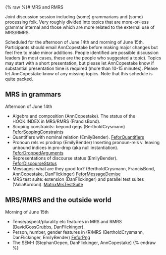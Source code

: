 {% raw %}# MRS and RMRS

Joint discussion session including (some) grammarians and (some)
processing folk. Very roughly divided into topics that are more-or-less
grammar internal and those which are more related to the external use of
MRS/RMRS.

Scheduled for the afternoon of June 14th and morning of June 15th.
Participants should email AnnCopestake before making
major changes but feel free to make minor additions. People identified
are possible discussion leaders (in most cases, these are the people who
suggested a topic). Topics may start with a short presentation, but
please let AnnCopestake know if substantial presentation
time is required (more than 10-15 minutes). Please let
AnnCopestake know of any missing topics. Note that this
schedule is quite packed.

## MRS in grammars

Afternoon of June 14th

- Algebra and composition (AnnCopestake). The status
of the HOOK.INDEX in MRS/RMRS (FrancisBond).
- Scoping constraints: beyond qeqs
(BertholdCrysmann)
[FeforScopingConstraints](https://delph-in.github.io/docs/summits/FeforScopingConstraints)
- Quantifiers with nominal relation (EmilyBender).
[FeforQuantifiers](https://delph-in.github.io/docs/summits/FeforQuantifiers)
- Pronoun rels vs prodrop (EmilyBender) Inserting
pronoun-rels v. leaving unbound indices in pro-drop (aka null
instantiation). [FeforDroppedArguments](https://delph-in.github.io/docs/summits/FeforDroppedArguments)
- Representations of discourse status (EmilyBender).
[FeforDiscourseStatus](https://delph-in.github.io/docs/summits/FeforDiscourseStatus)
- Messages: what are they good for?
(BertholdCrysmann, FrancisBond,
AnnCopestake, DanFlickinger)
[FeforMessageDemise](https://delph-in.github.io/docs/summits/FeforMessageDemise)
- MRS test suite: extension (DanFlickinger) and
parallel test suites (ValiaKordoni).
[MatrixMrsTestSuite](https://delph-in.github.io/docs/matrix/MatrixMrsTestSuite)

## MRS/RMRS and the outside world

Morning of June 15th

- Tense/aspect/plurality etc features in MRS and RMRS
([DavidGossGrubbs](/DavidGossGrubbs),
DanFlickinger).
- Person, number, gender features in (R)MRS
(BertholdCrysmann,
DanFlickinger, EmilyBender)
[FeforPng](https://delph-in.github.io/docs/summits/FeforPng)
- The SEM-I (StephanOepen,
DanFlickinger, AnnCopestake)
<update date omitted for speed>{% endraw %}